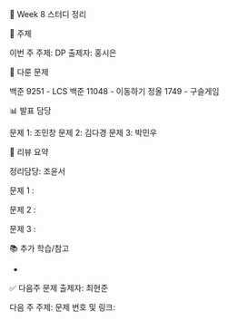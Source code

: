 📆 Week 8 스터디 정리

📌 주제

이번 주 주제: DP
출제자: 홍시은

📂 다룬 문제

백준 9251 - LCS
백준 11048 - 이동하기
정올 1749 - 구슬게임

📊 발표 담당

문제 1: 조민창
문제 2: 김다경
문제 3: 박민우

📝 리뷰 요약

정리담당: 조윤서

문제 1 :

문제 2 :

문제 3 :

📚 추가 학습/참고

- 

✅ 다음주 문제 출제자: 최현준

다음 주 주제: 
문제 번호 및 링크:
